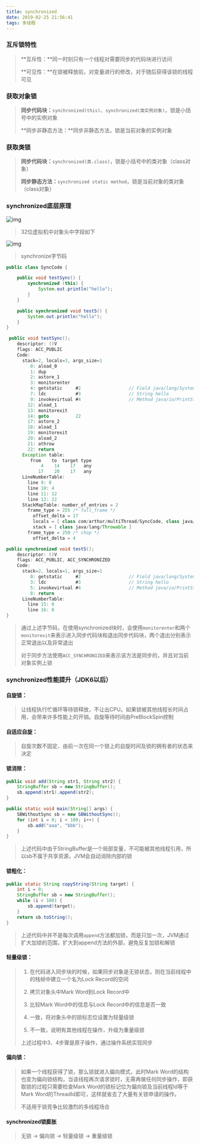 ```yaml
---
title: synchronized
date: 2019-02-25 21:56:41
tags: 多线程
---
```


### 互斥锁特性

> **互斥性：**同一时刻只有一个线程对需要同步的代码块进行访问
>
> **可见性：**在锁被释放前，对变量进行的修改，对于随后获得该锁的线程可见

### 获取对象锁

> **同步代码块：**`synchronized(this)`、`synchronized(类实例对象)`，锁是小括号中的实例对象
>
> **同步非静态方法：**同步非静态方法，锁是当前对象的实例对象

### 获取类锁

> **同步代码块：**`synchronized(类.class)`，锁是小括号中的类对象（class对象）
>
> **同步静态方法：**`synchronized static method`，锁是当前对象的类对象（class对象）

### synchronized底层原理

![img](对象内存布局.png)

> 32位虚拟机中对象头中字段如下

![img](JAVA对象头.png)

> synchronize字节码

~~~java
public class SyncCode {

    public void testSync() {
        synchronized (this) {
            System.out.println("hello");
        }
    }

    public synchronized void testS() {
        System.out.println("hello");
    }
}
~~~

~~~java
 public void testSync();
    descriptor: ()V
    flags: ACC_PUBLIC
    Code:
      stack=2, locals=3, args_size=1
         0: aload_0
         1: dup
         2: astore_1
         3: monitorenter
         4: getstatic     #2                  // Field java/lang/System.out:Ljava/io/PrintStream;
         7: ldc           #3                  // String hello
         9: invokevirtual #4                  // Method java/io/PrintStream.println:(Ljava/lang/String;)V
        12: aload_1
        13: monitorexit
        14: goto          22
        17: astore_2
        18: aload_1
        19: monitorexit
        20: aload_2
        21: athrow
        22: return
      Exception table:
         from    to  target type
             4    14    17   any
            17    20    17   any
      LineNumberTable:
        line 9: 0
        line 10: 4
        line 11: 12
        line 12: 22
      StackMapTable: number_of_entries = 2
        frame_type = 255 /* full_frame */
          offset_delta = 17
          locals = [ class com/arthur/multiThread/SyncCode, class java/lang/Object ]
          stack = [ class java/lang/Throwable ]
        frame_type = 250 /* chop */
          offset_delta = 4

~~~

~~~java
public synchronized void testS();
    descriptor: ()V
    flags: ACC_PUBLIC, ACC_SYNCHRONIZED
    Code:
      stack=2, locals=1, args_size=1
         0: getstatic     #2                  // Field java/lang/System.out:Ljava/io/PrintStream;
         3: ldc           #3                  // String hello
         5: invokevirtual #4                  // Method java/io/PrintStream.println:(Ljava/lang/String;)V
         8: return
      LineNumberTable:
        line 15: 0
        line 16: 8
}

~~~

> 通过上述字节码，在使用synchronized块时，会使用`monitorenter`和两个`monitorexit`来表示进入同步代码块和退出同步代码块，两个退出分别表示正常退出以及异常退出
>
> 对于同步方法使用`ACC_SYNCHRONIZED`来表示该方法是同步的，并且对当前对象实例上锁



### synchronized性能提升（JDK6以后）

#### 自旋锁：

> 让线程执行忙循环等待锁释放，不让出CPU。如果锁被其他线程长时间占用，会带来许多性能上的开销。自旋等待时间由PreBlockSpin控制

#### 自适应自旋：

> 自旋次数不固定、由前一次在同一个锁上的自旋时间及锁的拥有者的状态来决定

#### 锁消除：

~~~java
public void add(String str1, String str2) {
    StringBuffer sb = new StringBuffer();
    sb.append(str1).append(str2);
}

public static void main(String[] args) {
    SBWithoutSync sb = new SBWithoutSync();
    for (int i = 0; i < 100; i++) {
        sb.add("aaa", "bbb");
    }
}
~~~

> 上述代码中由于StringBuffer是一个局部变量，不可能被其他线程引用，所以sb不属于共享资源，JVM会自动消除内部的锁

#### 锁粗化：

~~~java
public static String copyString(String target) {
    int i = 0;
    StringBuffer sb = new StringBuffer();
    while (i < 100) {
        sb.append(target);
    }
    return sb.toString();
}
~~~

> 上述代码中并不是每次调用`append`方法都加锁，而是只加一次，JVM通过扩大加锁的范围，扩大到append方法的外部，避免反复加锁和解锁

#### 轻量级锁：

> 1. 在代码进入同步块的时候，如果同步对象是无锁状态，则在当前线程中的栈帧中建立一个名为Lock Record的空间
>
> 2. 拷贝对象头中Mark Word到Lock Record中
>
> 3. 比较Mark Word中的信息与Lock Record中的信息是否一致
>
> 4. 一致，将对象头中的锁标志位设置为轻量级锁
>
> 5. 不一致，说明有其他线程在操作，升级为重量级锁
>
> 上述过程中3、4步骤是原子操作，通过操作系统实现同步

#### 偏向锁：

> 如果一个线程获得了锁，那么锁就进入偏向模式，此时Mark Word的结构也变为偏向锁结构，当该线程再次请求锁时，无需再做任何同步操作，即获取锁的过程只需要检查Mark Word的锁标记位为偏向锁及当前线程Id等于Mark Word的ThreadId即可，这样就省去了大量有关锁申请的操作。
>
> 不适用于锁竞争比较激烈的多线程场合



#### synchronized锁膨胀

>  无锁 -> 偏向锁 -> 轻量级锁 -> 重量级锁















